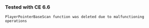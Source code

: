 ### Tested with CE 6.6 

```
PlayerPointerBaseScan function was deleted due to malfunctioning operations
```

